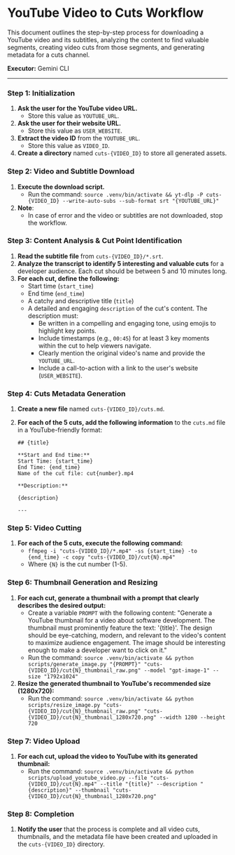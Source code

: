 # YouTube Video to Cuts Workflow

This document outlines the step-by-step process for downloading a YouTube video and its subtitles, analyzing the content to find valuable segments, creating video cuts from those segments, and generating metadata for a cuts channel.

**Executor:** Gemini CLI

---

### **Step 1: Initialization**

1.  **Ask the user for the YouTube video URL.**
    *   Store this value as `YOUTUBE_URL`.
2.  **Ask the user for their website URL.**
    *   Store this value as `USER_WEBSITE`.
3.  **Extract the video ID** from the `YOUTUBE_URL`.
    *   Store this value as `VIDEO_ID`.
4.  **Create a directory** named `cuts-{VIDEO_ID}` to store all generated assets.

### **Step 2: Video and Subtitle Download**

1.  **Execute the download script.**
    *   Run the command: `source .venv/bin/activate && yt-dlp -P cuts-{VIDEO_ID} --write-auto-subs --sub-format srt "{YOUTUBE_URL}"`
2.  **Note**:
    *   In case of error and the video or subtitles are not downloaded, stop the workflow.

### **Step 3: Content Analysis & Cut Point Identification**

1.  **Read the subtitle file** from `cuts-{VIDEO_ID}/*.srt`.
2.  **Analyze the transcript to identify 5 interesting and valuable cuts** for a developer audience. Each cut should be between 5 and 10 minutes long.
3.  **For each cut, define the following:**
    *   Start time (`start_time`)
    *   End time (`end_time`)
    *   A catchy and descriptive title (`title`)
    *   A detailed and engaging `description` of the cut's content. The description must:
        *   Be written in a compelling and engaging tone, using emojis to highlight key points.
        *   Include timestamps (e.g., `00:45`) for at least 3 key moments within the cut to help viewers navigate.
        *   Clearly mention the original video's name and provide the `YOUTUBE_URL`.
        *   Include a call-to-action with a link to the user's website (`USER_WEBSITE`).

### **Step 4: Cuts Metadata Generation**

1.  **Create a new file** named `cuts-{VIDEO_ID}/cuts.md`.
2.  **For each of the 5 cuts, add the following information** to the `cuts.md` file in a YouTube-friendly format:

    ```
    ## {title}

    **Start and End time:**
    Start Time: {start_time}
    End Time: {end_time}
    Name of the cut file: cut{number}.mp4

    **Description:**

    {description}

    --- 
    ```

### **Step 5: Video Cutting**

1.  **For each of the 5 cuts, execute the following command:**
    *   `ffmpeg -i "cuts-{VIDEO_ID}/*.mp4" -ss {start_time} -to {end_time} -c copy "cuts-{VIDEO_ID}/cut{N}.mp4"`
    *   Where `{N}` is the cut number (1-5).

### **Step 6: Thumbnail Generation and Resizing**

1.  **For each cut, generate a thumbnail with a prompt that clearly describes the desired output:**
    *   Create a variable `PROMPT` with the following content: "Generate a YouTube thumbnail for a video about software development. The thumbnail must prominently feature the text: '{title}'. The design should be eye-catching, modern, and relevant to the video's content to maximize audience engagement. The image should be interesting enough to make a developer want to click on it."
    *   Run the command: `source .venv/bin/activate && python scripts/generate_image.py "{PROMPT}" "cuts-{VIDEO_ID}/cut{N}_thumbnail_raw.png" --model "gpt-image-1" --size "1792x1024"`
2.  **Resize the generated thumbnail to YouTube's recommended size (1280x720):**
    *   Run the command: `source .venv/bin/activate && python scripts/resize_image.py "cuts-{VIDEO_ID}/cut{N}_thumbnail_raw.png" "cuts-{VIDEO_ID}/cut{N}_thumbnail_1280x720.png" --width 1280 --height 720`

### **Step 7: Video Upload**

1.  **For each cut, upload the video to YouTube with its generated thumbnail:**
    *   Run the command: `source .venv/bin/activate && python scripts/upload_youtube_video.py --file "cuts-{VIDEO_ID}/cut{N}.mp4" --title "{title}" --description "{description}" --thumbnail "cuts-{VIDEO_ID}/cut{N}_thumbnail_1280x720.png"`

### **Step 8: Completion**

1.  **Notify the user** that the process is complete and all video cuts, thumbnails, and the metadata file have been created and uploaded in the `cuts-{VIDEO_ID}` directory.
